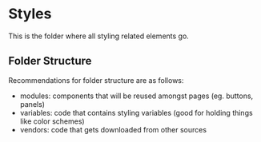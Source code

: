 # Styles

This is the folder where all styling related elements go.

## Folder Structure

Recommendations for folder structure are as follows:

* modules: components that will be reused amongst pages (eg. buttons, panels)
* variables: code that contains styling variables (good for holding things like color schemes)
* vendors: code that gets downloaded from other sources
